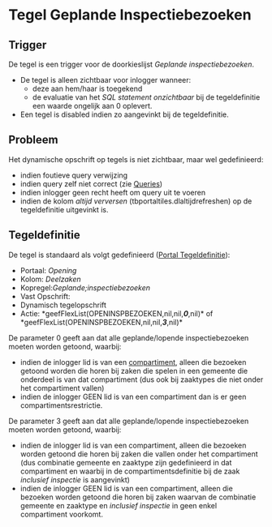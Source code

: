 # Tegel Geplande Inspectiebezoeken

## Trigger

De tegel is een trigger voor de doorkieslijst _Geplande inspectiebezoeken_.

- De tegel is alleen zichtbaar voor inlogger wanneer:
  - deze aan hem/haar is toegekend
  - de evaluatie van het _SQL statement onzichtbaar_ bij de tegeldefinitie een waarde ongelijk aan 0 oplevert.
- Een tegel is disabled indien zo aangevinkt bij de tegeldefinitie.

## Probleem

Het dynamische opschrift op tegels is niet zichtbaar, maar wel gedefinieerd:

- indien foutieve query verwijzing
- indien query zelf niet correct (zie [Queries](/docs/instellen_inrichten/queries.md))
- indien inlogger geen recht heeft om query uit te voeren
- indien de kolom _altijd verversen_ (tbportaltiles.dlaltijdrefreshen) op de tegeldefinitie uitgevinkt is.

## Tegeldefinitie

De tegel is standaard als volgt gedefinieerd ([Portal Tegeldefinitie](/docs/instellen_inrichten/portaldefinitie/portal_tegel.md)):

- Portaal: _Opening_
- Kolom: _Deelzaken_
- Kopregel:_Geplande;inspectiebezoeken_
- Vast Opschrift:
- Dynamisch tegelopschrift
- Actie: \*geefFlexList(OPENINSPBEZOEKEN,nil,nil,**_0_**,nil)* of *geefFlexList(OPENINSPBEZOEKEN,nil,nil,**_3_**,nil)\*

De parameter 0 geeft aan dat alle geplande/lopende inspectiebezoeken moeten worden getoond, waarbij:

- indien de inlogger lid is van een [compartiment](/docs/instellen_inrichten/compartimenten.md), alleen die bezoeken getoond worden die horen bij zaken die spelen in een gemeente die onderdeel is van dat compartiment (dus ook bij zaaktypes die niet onder het compartiment vallen)
- indien de inlogger GEEN lid is van een compartiment dan is er geen compartimentsrestrictie.

De parameter 3 geeft aan dat alle geplande/lopende inspectiebezoeken moeten worden getoond, waarbij:

- indien de inlogger lid is van een compartiment, alleen die bezoeken worden getoond die horen bij zaken die vallen onder het compartiment (dus combinatie gemeente en zaaktype zijn gedefinieerd in dat compartiment en waarbij in de compartimentsdefinitie bij de zaak _inclusief inspectie_ is aangevinkt)
- indien de inlogger GEEN lid is van een compartiment, alleen die bezoeken worden getoond die horen bij zaken waarvan de combinatie gemeente en zaaktype en _inclusief inspectie_ in geen enkel compartiment voorkomt.
